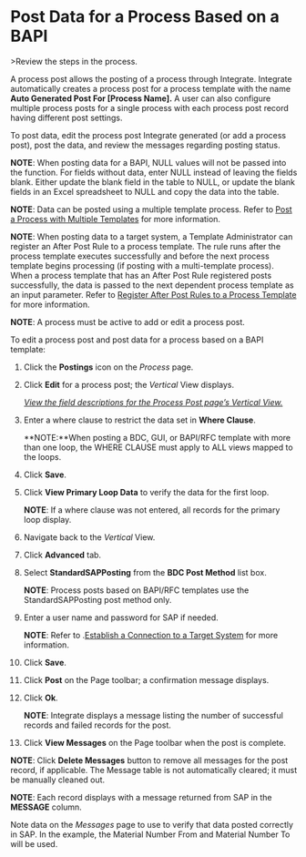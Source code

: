 # Post Data for a Process Based on a BAPI

<span id="Post Data using a BAPI Steps" class="popUpLink">\>Review the
steps in the process. </span>

A process post allows the posting of a process through Integrate.
Integrate automatically creates a process post for a process template
with the name **Auto Generated Post For \[Process Name\].** A user can
also configure multiple process posts for a single process with each
process post record having different post settings.

To post data, edit the process post Integrate generated (or add a
process post), post the data, and review the messages regarding posting
status.

<span style="font-weight: bold;">NOTE</span>: When posting data for a
BAPI, NULL values will not be passed into the function. For fields
without data, enter NULL instead of leaving the fields blank. Either
update the blank field in the table to NULL, or update the blank fields
in an Excel spreadsheet to NULL and copy the data into the table.

<span style="font-weight: bold;">NOTE</span>: Data can be posted using a
multiple template process. Refer to [Post a Process with Multiple
Templates](Post_a_Process_with_Multiple_Templates.htm) for more
information.

<span style="font-weight: bold;">NOTE</span>: When posting data to a
target system, a Template Administrator can register an After Post Rule
to a process template. The rule runs after the process template executes
successfully and before the next process template begins processing (if
posting with a multi-template process). When a process template that has
an After Post Rule registered posts successfully, the data is passed to
the next dependent process template as an input parameter. Refer to
[Register After Post Rules to a Process
Template](Register_After_Post_Rules_to_a_Process_Template_Overview.htm)
for more information.

**NOTE**: A process must be active to add or edit a process post.

To edit a process post and post data for a process based on a BAPI
template:  

1.  Click the **Postings** icon on the *Process* page.

2.  Click **Edit** for a process post; the *Vertical* View displays. 
    
    *[View the field descriptions for the Process Post page’s Vertical
    View.](../Page_Desc/Process_Post_H.htm#Process_Post_V_All_Tabs)*

3.  Enter a where clause to restrict the data set in **Where Clause**.
    
    **NOTE:**When posting a BDC, GUI, or BAPI/RFC template with more
    than one loop, the WHERE CLAUSE must apply to ALL views mapped to
    the loops.

4.  Click **Save**.

5.  Click **View Primary Loop Data** to verify the data for the first
    loop.
    
    **NOTE**: If a where clause was not entered, all records for the
    primary loop display.

6.  Navigate back to the *Vertical* View.

7.  Click **Advanced** tab.

8.  Select **StandardSAPPosting** from the **BDC Post Method** list box.
    
    **NOTE**: Process posts based on BAPI/RFC templates use the
    StandardSAPPosting post method only.

9.  Enter a user name and password for SAP if needed.
    
    **NOTE**: Refer to .[Establish a Connection to a Target
    System](../../Common/Use_Cases/Establish_a_Connection_to_a_target_system_Overview.htm)
    for more information.

10. Click **Save**.

11. Click **Post** on the Page toolbar; a confirmation message displays.

12. Click **Ok**.
    
    **NOTE**: Integrate displays a message listing the number of
    successful records and failed records for the post.

13. Click **View Messages** on the Page toolbar when the post is
    complete.

**NOTE**: Click **Delete Messages** button to remove all messages for
the post record, if applicable. The Message table is not automatically
cleared; it must be manually cleaned out.

**NOTE**: Each record displays with a message returned from SAP in the
**MESSAGE** column.

Note data on the *Messages* page to use to verify that data posted
correctly in SAP. In the example, the Material Number From and Material
Number To will be used.
